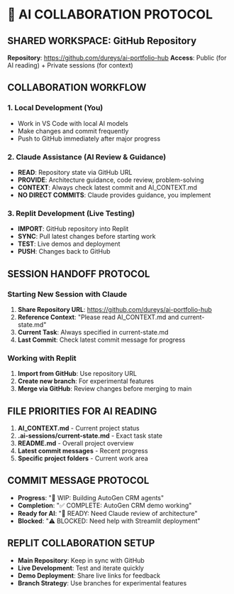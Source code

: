 ﻿# 🤖 AI COLLABORATION PROTOCOL

## SHARED WORKSPACE: GitHub Repository
**Repository**: https://github.com/dureys/ai-portfolio-hub
**Access**: Public (for AI reading) + Private sessions (for context)

## COLLABORATION WORKFLOW

### 1. Local Development (You)
- Work in VS Code with local AI models
- Make changes and commit frequently
- Push to GitHub immediately after major progress

### 2. Claude Assistance (AI Review & Guidance)
- **READ**: Repository state via GitHub URL
- **PROVIDE**: Architecture guidance, code review, problem-solving
- **CONTEXT**: Always check latest commit and AI_CONTEXT.md
- **NO DIRECT COMMITS**: Claude provides guidance, you implement

### 3. Replit Development (Live Testing)
- **IMPORT**: GitHub repository into Replit
- **SYNC**: Pull latest changes before starting work
- **TEST**: Live demos and deployment
- **PUSH**: Changes back to GitHub

## SESSION HANDOFF PROTOCOL

### Starting New Session with Claude
1. **Share Repository URL**: https://github.com/dureys/ai-portfolio-hub
2. **Reference Context**: "Please read AI_CONTEXT.md and current-state.md"
3. **Current Task**: Always specified in current-state.md
4. **Last Commit**: Check latest commit message for progress

### Working with Replit
1. **Import from GitHub**: Use repository URL
2. **Create new branch**: For experimental features
3. **Merge via GitHub**: Review changes before merging to main

## FILE PRIORITIES FOR AI READING
1. **AI_CONTEXT.md** - Current project status
2. **.ai-sessions/current-state.md** - Exact task state
3. **README.md** - Overall project overview
4. **Latest commit messages** - Recent progress
5. **Specific project folders** - Current work area

## COMMIT MESSAGE PROTOCOL
- **Progress**: "🔄 WIP: Building AutoGen CRM agents"
- **Completion**: "✅ COMPLETE: AutoGen CRM demo working"  
- **Ready for AI**: "🤖 READY: Need Claude review of architecture"
- **Blocked**: "⚠️ BLOCKED: Need help with Streamlit deployment"

## REPLIT COLLABORATION SETUP
- **Main Repository**: Keep in sync with GitHub
- **Live Development**: Test and iterate quickly
- **Demo Deployment**: Share live links for feedback
- **Branch Strategy**: Use branches for experimental features
